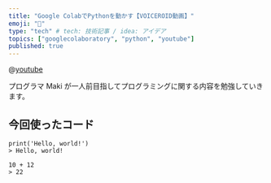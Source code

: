 ```yaml
---
title: "Google ColabでPythonを動かす【VOICEROID動画】"
emoji: "👻"
type: "tech" # tech: 技術記事 / idea: アイデア
topics: ["googlecolaboratory", "python", "youtube"]
published: true
---
```


@[youtube](5eE0Is9rTVE)

プログラマ Maki が一人前目指してプログラミングに関する内容を勉強していきます。

## 今回使ったコード

```
print('Hello, world!')
> Hello, world!

10 + 12
> 22
```
